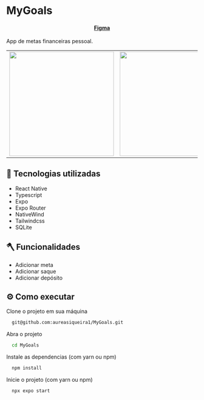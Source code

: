 # MyGoals

<h4 align="center"><a href="https://www.figma.com/file/tlmxGAlCPCunpOEdKgBnMO/MyGoals-App?type=design&node-id=7-2&mode=design&t=JYReWtuqvehZW5Au-0">Figma</a></h4>

App de metas financeiras pessoal.

<table align="center">
  <tr>
    <td valign="top"> <img src="https://github.com/aureasiqueira1/MyGoals/assets/89463362/32df1788-7af5-48fb-9d42-64de6ae5e9e3" width="274.6px" /> </td>
    <td valign="top"><img src="https://github.com/aureasiqueira1/MyGoals/assets/89463362/a0259073-6331-4665-bf0d-1358763e25cd" width="274.6px"/></td>
  </tr>
</table>

## 🎯 Tecnologias utilizadas

- React Native
- Typescript
- Expo
- Expo Router
- NativeWind
- Tailwindcss
- SQLite

## 🪓 Funcionalidades

- Adicionar meta
- Adicionar saque
- Adicionar depósito


## ⚙️ Como executar

Clone o projeto em sua máquina
```bash
  git@github.com:aureasiqueira1/MyGoals.git
```

Abra o projeto
```bash
  cd MyGoals
```

Instale as dependencias (com yarn ou npm)
```bash
  npm install
```

Inicie o projeto (com yarn ou npm)
```bash
  npx expo start
```

